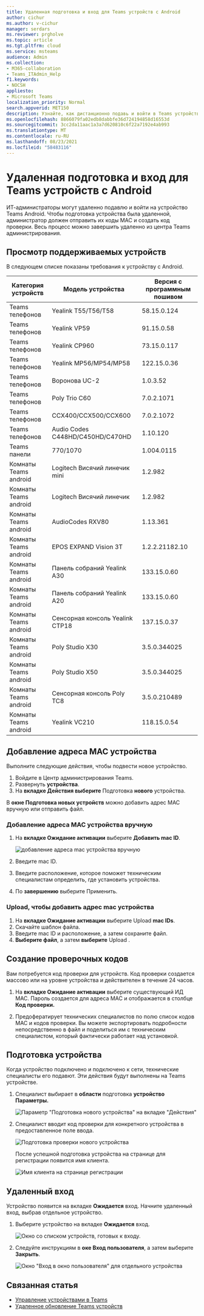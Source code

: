 ```yaml
---
title: Удаленная подготовка и вход для Teams устройств с Android
author: cichur
ms.author: v-cichur
manager: serdars
ms.reviewer: prgholve
ms.topic: article
ms.tgt.pltfrm: cloud
ms.service: msteams
audience: Admin
ms.collection:
- M365-collaboration
- Teams_ITAdmin_Help
f1.keywords:
- NOCSH
appliesto:
- Microsoft Teams
localization_priority: Normal
search.appverid: MET150
description: Узнайте, как дистанционно подавь и войти в Teams устройствах с Android
ms.openlocfilehash: 8866079fa02edb8dabbfe36d724194858d16553d
ms.sourcegitcommit: 3cc2da11aac1a3a7d620810c6f22a7192e4ab993
ms.translationtype: MT
ms.contentlocale: ru-RU
ms.lasthandoff: 08/23/2021
ms.locfileid: "58483116"
---
```

# <a name="remote-provisioning-and-sign-in-for-teams-android-devices"></a>Удаленная подготовка и вход для Teams устройств с Android

ИТ-администраторы могут удаленно подавлю и войти на устройство Teams Android. Чтобы подготовка устройства была удаленной, администратор должен отправить их коды MAC и создать код проверки. Весь процесс можно завершить удаленно из центра Teams администрирования.

## <a name="review-the-supported-devices"></a>Просмотр поддерживаемых устройств

В следующем списке показаны требования к устройству с Android.

|Категория устройств|Модель устройства|Версия с программным пошивом|
|-|-|-|
|Teams телефонов|Yealink T55/T56/T58|58.15.0.124|
|Teams телефонов|Yealink VP59|91.15.0.58|
|Teams телефонов|Yealink CP960|73.15.0.117|
|Teams телефонов|Yealink MP56/MP54/MP58|122.15.0.36|
|Teams телефонов|Воронова UC-2|1.0.3.52|
|Teams телефонов|  Poly Trio C60|  7.0.2.1071|
|Teams телефонов|  CCX400/CCX500/CCX600    |7.0.2.1072|
|Teams телефонов|  Audio Codes C448HD/C450HD/C470HD|   1.10.120|
|Teams панели|  770/1070|  1.004.0115|
|Комнаты Teams android|Logitech Висячий линечик mini|1.2.982|
|Комнаты Teams android|Logitech Висячий линечик|1.2.982|
|Комнаты Teams android|AudioCodes RXV80|1.13.361|
|Комнаты Teams android|EPOS EXPAND Vision 3T|1.2.2.21182.10|
|Комнаты Teams android|Панель собраний Yealink A30|133.15.0.60|
|Комнаты Teams android|Панель собраний Yealink A20|133.15.0.60|
|Комнаты Teams android|Сенсорная консоль Yealink CTP18|137.15.0.37|
|Комнаты Teams android|Poly Studio X30|3.5.0.344025|
|Комнаты Teams android|Poly Studio X50|3.5.0.344025|
|Комнаты Teams android|Сенсорная консоль Poly TC8 |3.5.0.210489|
|Комнаты Teams android|Yealink VC210|118.15.0.54|

## <a name="add-a-device-mac-address"></a>Добавление адреса MAC устройства

Выполните следующие действия, чтобы подвести новое устройство.

1. Войдите в Центр администрирования Teams.
2. Развернуть **устройства**.
3. На **вкладке Действия выберите** Подготовка **нового** устройства.

В **окне Подготовка новых устройств** можно добавить адрес MAC вручную или отправить файл.

### <a name="manually-add-a-device-mac-address"></a>Добавление адреса MAC устройства вручную

1. На **вкладке Ожидание активации** выберите **Добавить mac ID**.

   ![добавление адреса mac устройства вручную](../media/remote-provision-6.png)

1. Введите mac ID.
1. Введите расположение, которое поможет техническим специалистам определить, где установить устройства.
1. По **завершению** выберите Применить.

### <a name="upload-a-file-to-add-a-device-mac-address"></a>Upload, чтобы добавить адрес mac устройства

1. На **вкладке Ожидание активации** выберите Upload **mac IDs**.
2. Скачайте шаблон файла.
3. Введите mac ID и расположение, а затем сохраните файл.
4. **Выберите файл**, а затем **выберите** Upload .

## <a name="generate-a-verification-code"></a>Создание проверочных кодов

Вам потребуется код проверки для устройств. Код проверки создается массово или на уровне устройства и действителен в течение 24 часов.

1. На **вкладке Ожидание активации** выберите существующий ИД MAC.
   Пароль создается для адреса MAC и отображается в столбце **Код проверки.**

2. Предофератирует технических специалистов по полю список кодов MAC и кодов проверки. Вы можете экспортировать подробности непосредственно в файл и поделиться им с техническим специалистом, который фактически работает над установкой.

## <a name="provision-the-device"></a>Подготовка устройства

Когда устройство подключено и подключено к сети, технические специалисты его подавют. Эти действия будут выполнены на Teams устройстве.

1. Специалист выбирает в **области** подготовка **устройство Параметры.**  

   ![Параметр "Подготовка нового устройства" на вкладке "Действия"](../media/provision-device1.png)
  
2. Специалист вводит код проверки для конкретного устройства в предоставленное поле ввода.

   ![Подготовка проверки нового устройства](../media/provision-device-verification1.png)

   После успешной подготовка устройства на странице для регистрации появится имя клиента.

   ![Имя клиента на странице регистрации](../media/provision-code.png)

## <a name="sign-in-remotely"></a>Удаленный вход

Устройство появится на вкладке **Ожидается** вход. Начните удаленный вход, выбрав отдельное устройство.

1. Выберите устройство на вкладке **Ожидается** вход.

   ![Окно со списком устройств, готовых к входу.](../media/remote-device1.png)

2. Следуйте инструкциям в **оке Вход пользователя**, а затем выберите **Закрыть**.

   ![Окно "Вход в окно пользователя" для отдельного устройства](../media/sign-in-user.png)

## <a name="related-article"></a>Связанная статья

- [Управление устройствами в Teams](device-management.md)
- [Удаленное обновление Teams устройств](remote-update.md)
